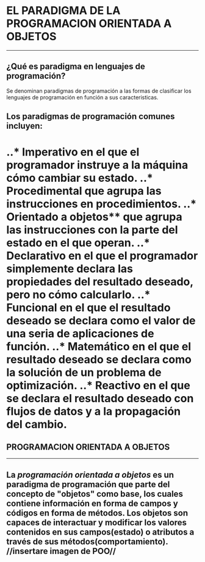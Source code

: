 # EL PARADIGMA DE LA PROGRAMACION ORIENTADA A OBJETOS
----
## **¿Qué es paradigma en lenguajes de programación?**
Se denominan paradigmas de programación a las formas de clasificar los lenguajes de programación en función a sus caracteristicas.

## **Los paradigmas de programación comunes incluyen:**
..* Imperativo en el que el programador instruye a la máquina cómo cambiar su estado.
..* Procedimental que agrupa las instrucciones en procedimientos.
..* Orientado a objetos** que agrupa las instrucciones con la parte del estado en el que operan.
..* Declarativo en el que el programador simplemente declara las propiedades del resultado deseado, pero no cómo calcularlo.
..* Funcional en el que el resultado deseado se declara como el valor de una seria de aplicaciones de función.
..* Matemático en el que el resultado deseado se declara como la solución de un problema de optimización.
..* Reactivo en el que se declara el resultado deseado con flujos de datos y a la propagación del cambio.
====
## **PROGRAMACION ORIENTADA A OBJETOS**
----
La _programación orientada a objetos_ es un paradigma de programación que parte del concepto de **"objetos"** como base, los cuales contiene información en forma de campos y códigos en forma de métodos.
**Los objetos** son capaces de interactuar y modificar los valores contenidos en sus campos(estado) o atributos a través de sus métodos(comportamiento).
//insertare imagen de POO//
----





